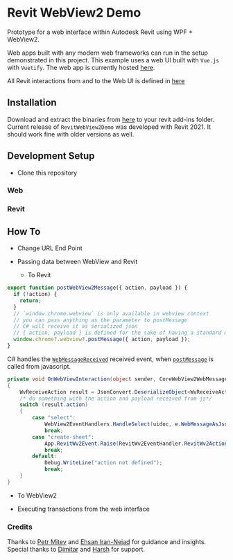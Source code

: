 # Revit WebView2 Demo

Prototype for a web interface within Autodesk Revit using WPF + WebView2.

Web apps built with any modern web frameworks can run in the setup demonstrated in this project.
This example uses a web UI built with `Vue.js` with `Vuetify`. The web app is currently hosted [here](https://revit-webview2-demo.netlify.app/).

<!-- gif -->

All Revit interactions from and to the Web UI is defined in [here](web/src/utils/webview2.js)


## Installation

Download and extract the binaries from [here]() to your revit add-ins folder. Current release of `RevitWebView2Demo` was developed with Revit 2021. It should work fine with older versions as well.

## Development Setup

- Clone this repository

### Web

### Revit

## How To

- Change URL End Point

- Passing data between WebView and Revit
  - To Revit
```js
export function postWebView2Message({ action, payload }) {
  if (!action) {
    return;
  }
  // `window.chrome.webview` is only available in webview context
  // you can pass anything as the parameter to postMessage
  // C# will receive it as serialized json
  // { action, payload } is defined for the sake of having a standard message schema
  window.chrome?.webview?.postMessage({ action, payload });
}
```
C# handles the [`WebMessageReceived`](https://github.com/zahmadsaleem/revit-webview2-demo/blob/cd9b8d5ce690964bfa1db953666c5482ce9ee7c1/RevitWebView2Demo/WebViewPage.xaml.cs#L53) received event, when [`postMessage`](https://github.com/zahmadsaleem/revit-webview2-demo/blob/cd9b8d5ce690964bfa1db953666c5482ce9ee7c1/web/src/utils/webview2.js#L45) is called from javascript.
```c#
private void OnWebViewInteraction(object sender, CoreWebView2WebMessageReceivedEventArgs e)
{
    WvReceiveAction result = JsonConvert.DeserializeObject<WvReceiveAction>(e.WebMessageAsJson);
    /* do something with the action and payload received from js*/
    switch (result.action)
    {
        case "select":
            WebView2EventHandlers.HandleSelect(uidoc, e.WebMessageAsJson);
            break;
        case "create-sheet":
            App.RevitWv2Event.Raise(RevitWv2EventHandler.RevitWv2ActionsEnum.CreateSheet);
            break;
        default:
            Debug.WriteLine("action not defined");
            break;
    }
}
```
  - To WebView2


- Executing transactions from the web interface

### Credits

Thanks to [Petr Mitev](https://www.linkedin.com/in/petr-mitev) and [Ehsan Iran-Nejad](https://www.linkedin.com/in/eirannejad/) for guidance and insights.
Special thanks to [Dimitar](https://bg.linkedin.com/in/dimitar-venkov-835a6112) and [Harsh](https://no.linkedin.com/in/harsh-kedia-31a31a70) for support.

